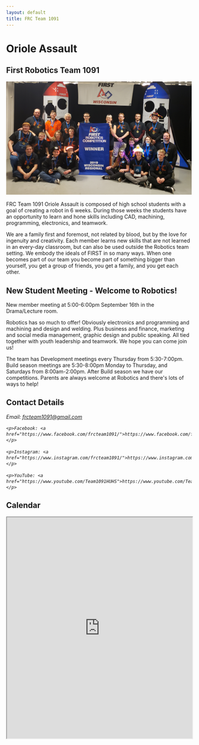 ```yaml
---
layout: default
title: FRC Team 1091
---
```


# Oriole Assault
## First Robotics Team 1091

<div class="container-fluid px-0">
    <div class="row">
        <div class="col-12">
            <img src="/images/winning_wisconsin_regional_2019.jpg" alt="Our team after winning the 2019 Wisconsin Regional" class="img-fluid  w-100" />
        </div>
    </div>
</div>

FRC Team 1091 Oriole Assault is composed of high school students with a goal of creating a robot in 6 weeks.  During
those weeks the students have an opportunity to learn and hone skills including CAD, machining, programming, electronics,
and teamwork.

We are a family first and foremost, not related by blood, but by the love for ingenuity and creativity. 
Each member learns new skills that are not learned in an every-day classroom, but can also be used outside the Robotics team setting. 
We embody the ideals of FIRST in so many ways. 
When one becomes part of our team you become part of something bigger than yourself, you get a group of friends, you get a family, and you get each other.


## New Student Meeting - Welcome to Robotics!
New member meeting at 5:00-6:00pm September 16th in the Drama/Lecture room.

Robotics has so much to offer! Obviously electronics and programming and machining and design and welding. 
Plus business and finance, marketing and social media management, graphic design and public speaking. 
All tied together with youth leadership and teamwork. We hope you can come join us!

The team has Development meetings every Thursday from 5:30-7:00pm.
Build season meetings are 5:30-8:00pm Monday to Thursday, and Saturdays from 8:00am-2:00pm.
After Build season we have our competitions.
Parents are always welcome at Robotics and there's lots of ways to help! 

## Contact Details

<address>
    <p>Email: <a href="mailto:frcteam1091@gmail.com">frcteam1091@gmail.com</a></p>

    <p>Facebook: <a href="https://www.facebook.com/frcteam1091/">https://www.facebook.com/frcteam1091</a></p>

    <p>Instagram: <a href="https://www.instagram.com/frcteam1091/">https://www.instagram.com/frcteam1091</a></p>

    <p>YouTube: <a href="https://www.youtube.com/Team1091HUHS">https://www.youtube.com/Team1091HUHS</a></p>

</address>

## Calendar

<iframe class="calendar" width="100%" height="600px" src="https://calendar.google.com/calendar/embed?src=frcteam1091%40gmail.com&ctz=America%2FChicago"/>

## Donations
We are currently looking for donations so we can attend the [First Championship in Detroit](https://www.firstchampionship.org/detroit) at the end of April.

If you wish to write a check, download this [Check Donation Form](/files/Donation_Form.pdf).

If you would prefer to use a credit card, we have a [GoFundMe setup here](https://www.gofundme.com/send-frc-team-1091-to-championships).

[Washington County Insider article about our Wisconsin Regional win](https://www.washingtoncountyinsider.com/hartford-union-high-school-robotics-team-1091-qualifies-for-championship-by-rena-diem/)
